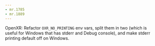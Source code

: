 ```yaml
---
- mr.1785
- mr.1889
---
```

OpenXR: Refactor `OXR_NO_PRINTING` env vars, split them in two (which is useful for Windows that has stderr and Debug console), and make stderr printing default off on Windows.
